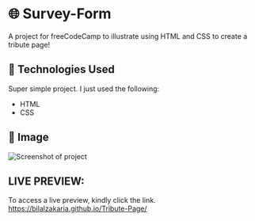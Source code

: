 # 🌐 Survey-Form
A project for freeCodeCamp to illustrate using HTML and CSS to create a tribute page!

## 🔧 Technologies Used
Super simple project. I just used the following: 
* HTML
* CSS 

## 🚀 Image
![Screenshot of project](https://imgur.com/a/9RlOgq0)

## LIVE PREVIEW:
To access a live preview, kindly click the link.
https://bilalzakaria.github.io/Tribute-Page/